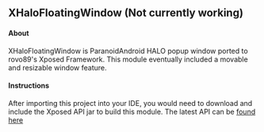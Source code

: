 XHaloFloatingWindow (Not currently working)
---------
#### About
XHaloFloatingWindow is ParanoidAndroid HALO popup window ported to rovo89's Xposed Framework.
This module eventually included a movable and resizable window feature.

#### Instructions
After importing this project into your IDE, you would need to download and include the Xposed API jar to build this module.
The latest API can be [found here][1]
 
 
[1]: http://forum.xda-developers.com/xposed/xposed-api-changelog-developer-news-t2714067

